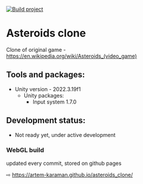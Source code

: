 [![Build project](https://github.com/artem-karaman/asteroids_clone/actions/workflows/main.yml/badge.svg?branch=master)](https://github.com/artem-karaman/asteroids_clone/actions/workflows/main.yml)

# Asteroids clone
Clone of original game - https://en.wikipedia.org/wiki/Asteroids_(video_game)

## Tools and packages:
- Unity version - 2022.3.19f1
  - Unity packages:
    - Input system 1.7.0
  
## Development status:
- Not ready yet, under active development

### WebGL build

updated every commit, stored on github pages 

⇨ https://artem-karaman.github.io/asteroids_clone/